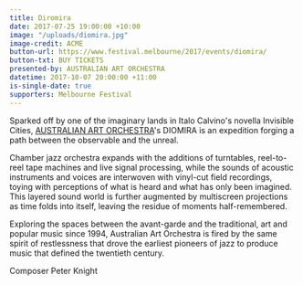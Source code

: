 ```yaml
---
title: Diromira
date: 2017-07-25 19:00:00 +10:00
image: "/uploads/diomira.jpg"
image-credit: ACME
button-url: https://www.festival.melbourne/2017/events/diomira/
button-txt: BUY TICKETS
presented-by: AUSTRALIAN ART ORCHESTRA
datetime: 2017-10-07 20:00:00 +11:00
is-single-date: true
supporters: Melbourne Festival
---
```


Sparked off by one of the imaginary lands in Italo Calvino's novella Invisible Cities, [AUSTRALIAN ART ORCHESTRA](http://www.aao.com.au/)'s DIOMIRA is an expedition forging a path between the observable and the unreal.

Chamber jazz orchestra expands with the additions of turntables, reel-to-reel tape machines and live signal processing, while the sounds of acoustic instruments and voices are interwoven with vinyl-cut field recordings, toying with perceptions of what is heard and what has only been imagined. This layered sound world is further augmented by multiscreen projections as time folds into itself, leaving the residue of moments half-remembered.

Exploring the spaces between the avant-garde and the traditional, art and popular music since 1994, Australian Art Orchestra is fired by the same spirit of restlessness that drove the earliest pioneers of jazz to produce music that defined the twentieth century.

Composer Peter Knight
